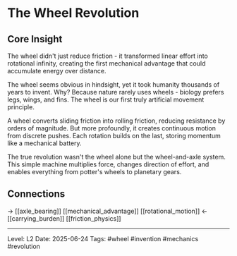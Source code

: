 # The Wheel Revolution

## Core Insight
The wheel didn't just reduce friction - it transformed linear effort into rotational infinity, creating the first mechanical advantage that could accumulate energy over distance.

The wheel seems obvious in hindsight, yet it took humanity thousands of years to invent. Why? Because nature rarely uses wheels - biology prefers legs, wings, and fins. The wheel is our first truly artificial movement principle.

A wheel converts sliding friction into rolling friction, reducing resistance by orders of magnitude. But more profoundly, it creates continuous motion from discrete pushes. Each rotation builds on the last, storing momentum like a mechanical battery.

The true revolution wasn't the wheel alone but the wheel-and-axle system. This simple machine multiplies force, changes direction of effort, and enables everything from potter's wheels to planetary gears.

## Connections
→ [[axle_bearing]] [[mechanical_advantage]] [[rotational_motion]]
← [[carrying_burden]] [[friction_physics]]

---
Level: L2
Date: 2025-06-24
Tags: #wheel #invention #mechanics #revolution